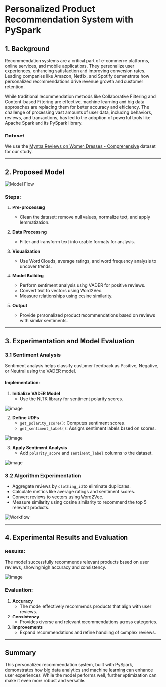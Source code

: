 # Personalized Product Recommendation System with PySpark

## 1. Background
Recommendation systems are a critical part of e-commerce platforms, online services, and mobile applications. They personalize user experiences, enhancing satisfaction and improving conversion rates. Leading companies like Amazon, Netflix, and Spotify demonstrate how personalized recommendations drive revenue growth and customer retention.

While traditional recommendation methods like Collaborative Filtering and Content-based Filtering are effective, machine learning and big data approaches are replacing them for better accuracy and efficiency. The challenge of processing vast amounts of user data, including behaviors, reviews, and transactions, has led to the adoption of powerful tools like Apache Spark and its PySpark library.

### Dataset
We use the [Myntra Reviews on Women Dresses - Comprehensive](https://www.kaggle.com/datasets/surajjha101/myntra-reviews-on-women-dresses-comprehensive) dataset for our study.

---

## 2. Proposed Model

![Model Flow](https://github.com/user-attachments/assets/0a74c972-8166-48bb-92b4-c9f5a0e1f85e)

### Steps:
1. **Pre-processing**
   - Clean the dataset: remove null values, normalize text, and apply lemmatization.

2. **Data Processing**
   - Filter and transform text into usable formats for analysis.

3. **Visualization**
   - Use Word Clouds, average ratings, and word frequency analysis to uncover trends.

4. **Model Building**
   - Perform sentiment analysis using VADER for positive reviews.
   - Convert text to vectors using Word2Vec.
   - Measure relationships using cosine similarity.

5. **Output**
   - Provide personalized product recommendations based on reviews with similar sentiments.

---

## 3. Experimentation and Model Evaluation

### 3.1 Sentiment Analysis
Sentiment analysis helps classify customer feedback as Positive, Negative, or Neutral using the VADER model. 

#### Implementation:
1. **Initialize VADER Model**
   - Use the NLTK library for sentiment polarity scores.
   
![image](https://github.com/user-attachments/assets/4a6fc488-db88-45f1-abff-45af230b18d9)

2. **Define UDFs**
   - `get_polarity_score()`: Computes sentiment scores.
   - `get_sentiment_label()`: Assigns sentiment labels based on scores.

![image](https://github.com/user-attachments/assets/da4aa760-448a-41a4-b965-0f75b77dd968)

3. **Apply Sentiment Analysis**
   - Add `polarity_score` and `sentiment_label` columns to the dataset.

![image](https://github.com/user-attachments/assets/823e1d70-db93-4cb9-b08c-3d71c412906d)

### 3.2 Algorithm Experimentation
- Aggregate reviews by `clothing_id` to eliminate duplicates.
- Calculate metrics like average ratings and sentiment scores.
- Convert reviews to vectors using Word2Vec.
- Measure similarity using cosine similarity to recommend the top 5 relevant products.

![Workflow](https://github.com/user-attachments/assets/7dd14692-e635-45c9-abe9-9d498dbae5a3)

---

## 4. Experimental Results and Evaluation

### Results:
The model successfully recommends relevant products based on user reviews, showing high accuracy and consistency. 

![image](https://github.com/user-attachments/assets/c953849a-31c7-4cb2-9b85-867fbf798955)

### Evaluation:
1. **Accuracy**
   - The model effectively recommends products that align with user reviews.
2. **Consistency**
   - Provides diverse and relevant recommendations across categories.
3. **Improvements**
   - Expand recommendations and refine handling of complex reviews.

---

## Summary
This personalized recommendation system, built with PySpark, demonstrates how big data analytics and machine learning can enhance user experiences. While the model performs well, further optimization can make it even more robust and versatile.
